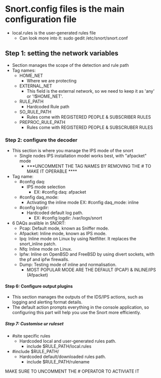 # Snort.config files is the main configuration file

- local.rules is the user-generated rules file
  - Can look more into it: sudo gedit /etc/snort/snort.conf

## Step 1: setting the network variables

- Section manages the scope of the detection and rule path
- Tag names:
  - HOME_NET
    - Where we are protecting
  - EXTERNAL_NET
    - This field is the external network, so we need to keep it as 'any' or '!$HOME_NET'.
  - RULE_PATH
    - Hardcoded Rule path
  - SO_RULE_PATH
    - Rules come with REGISTERED PEOPLE & SUBSCRIBER RULES
  - PREPROC_RULE_PATH
    - Rules come with REGISTERED PEOPLE & SUBSCRUBER RULES

### Step 2: configure the decoder

- This section is where you manage the IPS mode of the snort
  - Single nodes IPS installation model works best, with "afpacket" mode
    - ***UNCOMMENT THE TAG NAMES BY REMOVING THE # TO MAKE IT OPERABLE ****
- Tag name:
  - #config daq:
    - IPS mode selection
      - EX: #config daq: afpacket
  - #config daq_mode:
    - Activating the inline mode
        EX: #config daq_mode: inline
  - #config logdir:
    - Hardcoded default log path.
      - EX: #config logdir: /var/logs/snort
- 6 DAQs avalible in SNORT:
  - Pcap: Default mode, known as Sniffer mode.
  - Afpacket: Inline mode, known as IPS mode.
  - Ipq: Inline mode on Linux by using Netfilter. It replaces the snort_inline patch.  
  - Nfq: Inline mode on Linux.
  - Ipfw: Inline on OpenBSD and FreeBSD by using divert sockets, with the pf and ipfw firewalls.
  - Dump: Testing mode of inline and normalisation.
    - MOST POPULAR MODE ARE THE DEFAULT (PCAP) & INLINE/IPS (Afpacket)

#### Step 6: Configure output plugins

- This section manages the outputs of the IDS/IPS actions, such as logging and alerting format details.
- The default action prompts everything in the console application, so configuring this part will help you use the Snort more efficiently.

##### Step 7: Customise ur ruleset

- #site specific rules
  - Hardcoded local and user-generated rules path.
    - include $RULE_PATH/local.rules
- #include $RULE_PATH/
  - Hardcoded default/downloaded rules path.
    - include $RULE_PATH/rulename

MAKE SURE TO UNCOMMENT THE # OPERATOR TO ACTIVIATE IT